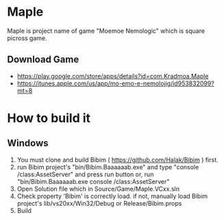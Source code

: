 # Maple
Maple is project name of game "Moemoe Nemologic" which is square picross game.

## Download Game
- https://play.google.com/store/apps/details?id=com.Kradmoa.Maple
- https://itunes.apple.com/us/app/mo-emo-e-nemolojig/id953832099?mt=8

# How to build it
## Windows
1. You must clone and build Bibim ( https://github.com/Halak/Bibim ) first.
2. run Bibim project's "bin/Bibim.Baaaaaab.exe" and type "console /class:AssetServer" and press run button or, run "bin/Bibim.Baaaaaab.exe console /class:AssetServer"
3. Open Solution file which in Source/Game/Maple.VCxx.sln
4. Check property 'Bibim' is correctly load. if not, manually load Bibim project's lib/vs20xx/Win32/Debug or Release/Bibim.props
5. Build
